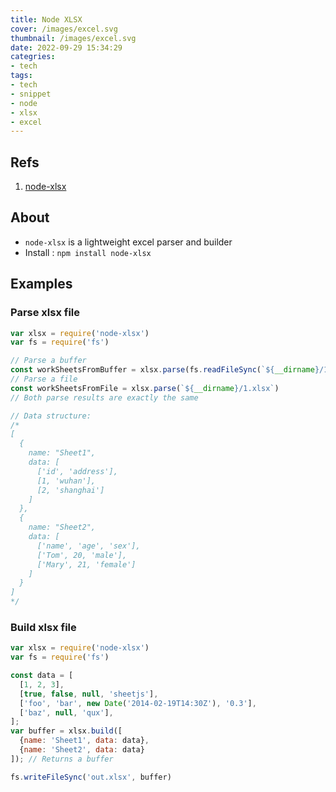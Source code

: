 ```yaml
---
title: Node XLSX
cover: /images/excel.svg
thumbnail: /images/excel.svg
date: 2022-09-29 15:34:29
categries:
- tech
tags:
- tech
- snippet
- node
- xlsx
- excel
---
```


## Refs
1. [node-xlsx](https://www.npmjs.com/package/node-xlsx)
<!--more-->

## About
- `node-xlsx` is a lightweight excel parser and builder
- Install : `npm install node-xlsx`

## Examples

### Parse xlsx file
``` js
var xlsx = require('node-xlsx')
var fs = require('fs')

// Parse a buffer
const workSheetsFromBuffer = xlsx.parse(fs.readFileSync(`${__dirname}/1.xlsx`))
// Parse a file
const workSheetsFromFile = xlsx.parse(`${__dirname}/1.xlsx`)
// Both parse results are exactly the same

// Data structure:
/*
[
  {
    name: "Sheet1",
    data: [
      ['id', 'address'],
      [1, 'wuhan'],
      [2, 'shanghai']
    ]
  },
  {
    name: "Sheet2",
    data: [
      ['name', 'age', 'sex'],
      ['Tom', 20, 'male'],
      ['Mary', 21, 'female']
    ]
  }
]
*/

```

### Build xlsx file

``` js
var xlsx = require('node-xlsx')
var fs = require('fs')

const data = [
  [1, 2, 3],
  [true, false, null, 'sheetjs'],
  ['foo', 'bar', new Date('2014-02-19T14:30Z'), '0.3'],
  ['baz', null, 'qux'],
];
var buffer = xlsx.build([
  {name: 'Sheet1', data: data},
  {name: 'Sheet2', data: data}
]); // Returns a buffer

fs.writeFileSync('out.xlsx', buffer)
```
